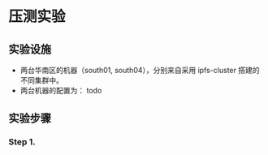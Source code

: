 # 压测实验

## 实验设施 

- 两台华南区的机器（south01, south04），分别来自采用 ipfs-cluster 搭建的不同集群中。
- 两台机器的配置为： todo

## 实验步骤

### Step 1. 